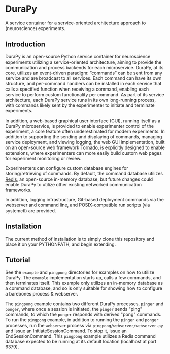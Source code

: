 # DuraPy

A service container for a service-oriented architecture approach to (neuroscience) experiments.

## Introduction

DuraPy is an open-source Python service container for neuroscience experiments utilizing a service-oriented architecture, aiming to provide the communication and process backends for each microservice. DuraPy, at its core, utilizes an event-driven paradigm: “commands” can be sent from any service and are broadcast to all services. Each command can have its own structure, and per-command handlers can be installed in each service that calls a specified function when receiving a command, enabling each service to perform custom functionality per command. As part of its service architecture, each DuraPy service runs in its own long-running process, with commands likely sent by the experimenter to initiate and terminate experiments.

In addition, a web-based graphical user interface (GUI), running itself as a DuraPy microservice, is provided to enable experimenter control of the experiment, a core feature often underestimated for modern experiments. In addition to supporting the sending and displaying of commands, managing service deployment, and viewing logging, the web GUI implementation, built on an open-source web framework [Tornado](https://github.com/tornadoweb/tornado), is explicitly designed to enable extensions, where experimenters can more easily build custom web pages for experiment monitoring or review.

Experimenters can configure custom database engines for storing/retrieving of commands. By default, the command database utilizes [Redis](https://redis.io), an open-source in-memory database, but future changes could enable DuraPy to utilize other existing networked communication frameworks.

In addition, logging infrastructure, Git-based deployment commands via the webserver and command line, and POSIX-compatible run scripts (via systemctl) are provided.

## Installation

The current method of installation is to simply clone this repository and place it on your PYTHONPATH, and begin extending.

## Tutorial

See the `example` and `pingpong` directories for examples on how to utilize DuraPy. The `example` implementation starts up, calls a few commands, and then terminates itself. This example only utilizes an in-memory database as a command database, and so is only suitable for showing how to configure a barebones process & webserver.

The `pingpong` example contains two different DuraPy processes, `pinger` and `ponger`, where once a session is initiated, the `pinger` sends "ping" commands, to which the `ponger` responds with derived "pong" commands. To run the `pingpong` example, in addition to running the `pinger` and `ponger` processes, run the `webserver` process via `pingpong/webserver/webserver.py` and issue an InitiateSessionCommand. To stop it, issue an EndSessionCommand. This `pingpong` example utilizes a Redis command database expected to be running at its default location (localhost at port 6379).
